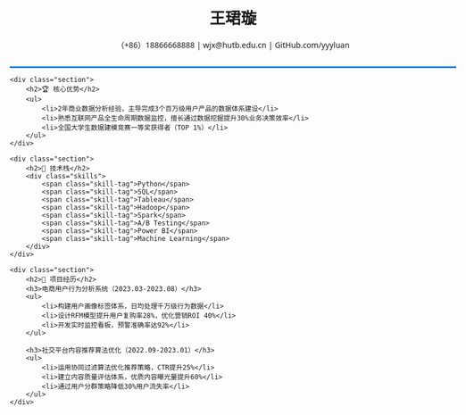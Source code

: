<!DOCTYPE html>
<html>
<head>
    <style>
        body {font-family: Segoe UI, sans-serif; max-width: 800px; margin: auto; padding: 20px}
        .header {text-align: center; border-bottom: 3px solid #0078D4; padding-bottom: 15px}
        .section {margin: 25px 0; padding: 20px; background: #f8f9fa; border-radius: 8px}
        h2 {color: #0078D4}
        .skills {display: grid; grid-template-columns: repeat(auto-fit, minmax(120px, 1fr)); gap: 10px}
        .skill-tag {background: #0078D4; color: white; padding: 5px 10px; border-radius: 15px; text-align: center}
    </style>
</head>
<body>
    <div class="header">
        <h1>王珺璇</h1>
        <p>（+86）18866668888 | wjx@hutb.edu.cn | GitHub.com/yyyluan</p>
    </div>

    <div class="section">
        <h2>🏆 核心优势</h2>
        <ul>
            <li>2年商业数据分析经验，主导完成3个百万级用户产品的数据体系建设</li>
            <li>熟悉互联网产品全生命周期数据监控，擅长通过数据挖掘提升30%业务决策效率</li>
            <li>全国大学生数据建模竞赛一等奖获得者（TOP 1%）</li>
        </ul>
    </div>

    <div class="section">
        <h2>🚀 技术栈</h2>
        <div class="skills">
            <span class="skill-tag">Python</span>
            <span class="skill-tag">SQL</span>
            <span class="skill-tag">Tableau</span>
            <span class="skill-tag">Hadoop</span>
            <span class="skill-tag">Spark</span>
            <span class="skill-tag">A/B Testing</span>
            <span class="skill-tag">Power BI</span>
            <span class="skill-tag">Machine Learning</span>
        </div>
    </div>

    <div class="section">
        <h2>💼 项目经历</h2>
        <h3>电商用户行为分析系统（2023.03-2023.08）</h3>
        <ul>
            <li>构建用户画像标签体系，日均处理千万级行为数据</li>
            <li>设计RFM模型提升用户复购率28%，优化营销ROI 40%</li>
            <li>开发实时监控看板，预警准确率达92%</li>
        </ul>
        
        <h3>社交平台内容推荐算法优化（2022.09-2023.01）</h3>
        <ul>
            <li>运用协同过滤算法优化推荐策略，CTR提升25%</li>
            <li>建立内容质量评估体系，优质内容曝光量提升60%</li>
            <li>通过用户分群策略降低30%用户流失率</li>
        </ul>
    </div>
</body>
</html>
